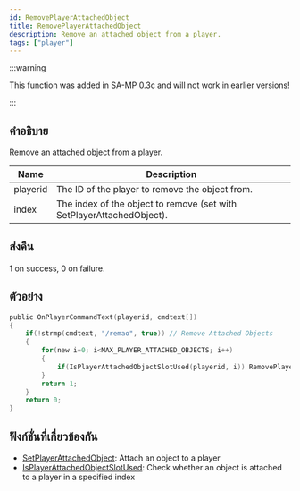 ```yaml
---
id: RemovePlayerAttachedObject
title: RemovePlayerAttachedObject
description: Remove an attached object from a player.
tags: ["player"]
---
```


:::warning

This function was added in SA-MP 0.3c and will not work in earlier versions!

:::

## คำอธิบาย

Remove an attached object from a player.

| Name     | Description                                                           |
| -------- | --------------------------------------------------------------------- |
| playerid | The ID of the player to remove the object from.                       |
| index    | The index of the object to remove (set with SetPlayerAttachedObject). |

## ส่งคืน

1 on success, 0 on failure.

## ตัวอย่าง

```c
public OnPlayerCommandText(playerid, cmdtext[])
{
    if(!strmp(cmdtext, "/remao", true)) // Remove Attached Objects
    {
        for(new i=0; i<MAX_PLAYER_ATTACHED_OBJECTS; i++)
        {
            if(IsPlayerAttachedObjectSlotUsed(playerid, i)) RemovePlayerAttachedObject(playerid, i);
        }
        return 1;
    }
    return 0;
}
```

## ฟังก์ชั่นที่เกี่ยวข้องกัน

- [SetPlayerAttachedObject](../functions/SetPlayerAttachedObject.md): Attach an object to a player
- [IsPlayerAttachedObjectSlotUsed](../functions/IsPlayerAttachedObjectSlotUsed.md): Check whether an object is attached to a player in a specified index

